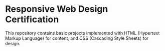 # Responsive Web Design Certification

This repository contains basic projects implemented with HTML (Hypertext Markup Language) for content, and CSS (Cascading Style Sheets) for design.